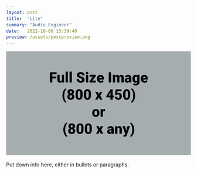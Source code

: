 ```yaml
---
layout: post
title:  "Lite"
summary: "Audio Engineer"
date:   2022-10-06 15:39:40
preview: /assets/postpreview.png
---
```


![Picture 1](/assets/fullsize.png)

Put down info here, either in bullets or paragraphs.